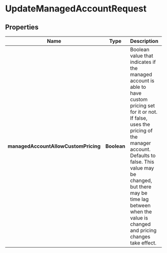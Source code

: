 

# UpdateManagedAccountRequest


## Properties

| Name | Type | Description | Notes |
|------------ | ------------- | ------------- | -------------|
|**managedAccountAllowCustomPricing** | **Boolean** | Boolean value that indicates if the managed account is able to have custom pricing set for it or not. If false, uses the pricing of the manager account. Defaults to false. This value may be changed, but there may be time lag between when the value is changed and pricing changes take effect. |  [optional] |



